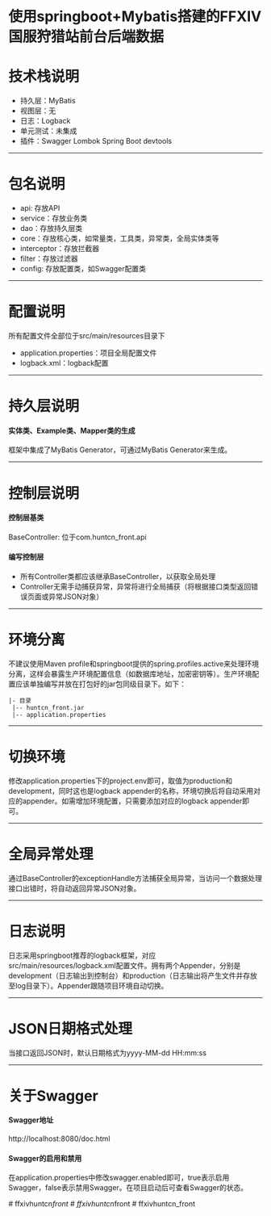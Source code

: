 
# 使用springboot+Mybatis搭建的FFXIV国服狩猎站前台后端数据



# 技术栈说明
- 持久层：MyBatis
- 视图层：无
- 日志：Logback
- 单元测试：未集成
- 插件：Swagger Lombok Spring Boot devtools 

---

# 包名说明
- api: 存放API
- service：存放业务类
- dao：存放持久层类
- core：存放核心类，如常量类，工具类，异常类，全局实体类等
- interceptor：存放拦截器
- filter：存放过滤器
- config: 存放配置类，如Swagger配置类

---

# 配置说明
所有配置文件全部位于src/main/resources目录下
- application.properties：项目全局配置文件
- logback.xml：logback配置

---

# 持久层说明
#### 实体类、Example类、Mapper类的生成
框架中集成了MyBatis Generator，可通过MyBatis Generator来生成。

---

# 控制层说明
#### 控制层基类
BaseController: 位于com.huntcn_front.api
#### 编写控制层
- 所有Controller类都应该继承BaseController，以获取全局处理
- Controller无需手动捕获异常，异常将进行全局捕获（将根据接口类型返回错误页面或异常JSON对象）

---

# 环境分离
不建议使用Maven profile和springboot提供的spring.profiles.active来处理环境分离，这样会暴露生产环境配置信息（如数据库地址，加密密钥等）。生产环境配置应该单独编写并放在打包好的jar包同级目录下。如下：
```
|- 目录
 |-- huntcn_front.jar
 |-- application.properties
```

---

# 切换环境
修改application.properties下的project.env即可，取值为production和development，同时这也是logback appender的名称，环境切换后将自动采用对应的appender。如需增加环境配置，只需要添加对应的logback appender即可。

---

# 全局异常处理
通过BaseController的exceptionHandle方法捕获全局异常，当访问一个数据处理接口出错时，将自动返回异常JSON对象。

---

# 日志说明
日志采用springboot推荐的logback框架，对应src/main/resources/logback.xml配置文件。拥有两个Appender，分别是development（日志输出到控制台）和production（日志输出将产生文件并存放至log目录下）。Appender跟随项目环境自动切换。

---

# JSON日期格式处理
当接口返回JSON时，默认日期格式为yyyy-MM-dd HH:mm:ss

---

# 关于Swagger
#### Swagger地址
http://localhost:8080/doc.html

#### Swagger的启用和禁用
在application.properties中修改swagger.enabled即可，true表示启用Swagger，false表示禁用Swagger。在项目启动后可查看Swagger的状态。

#   f f x i v h u n t c n _ f r o n t  
 #   f f x i v h u n t c n _ f r o n t  
 #   f f x i v h u n t c n _ f r o n t  
 